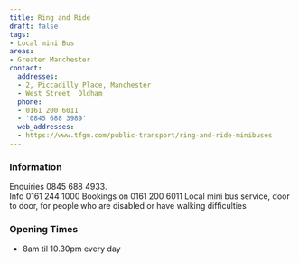 ```yaml
---
title: Ring and Ride
draft: false
tags:
- Local mini Bus
areas:
- Greater Manchester
contact:
  addresses:
  - 2, Piccadilly Place, Manchester
  - West Street  Oldham
  phone:
  - 0161 200 6011
  - '0845 688 3989'
  web_addresses:
  - https://www.tfgm.com/public-transport/ring-and-ride-minibuses
---
```


### Information
Enquiries 0845 688 4933.   
Info 0161 244 1000
Bookings on 0161 200 6011
Local mini bus service, door to door, for people
who are disabled or have walking difficulties

### Opening Times
* 8am til 10.30pm every day


